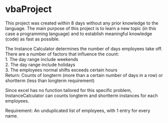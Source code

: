 # vbaProject
This project was created within 8 days without any prior knowledge to the language. The main purpose of this project is to learn a new topic (in this case a programming language) and to establish meaningful knowledge (code) as fast as possible.                      
      
The Instance Calculator determines the number of days employees take off. There are a number of factors that influence the count:        
    1. The day range include weekends  
    2. The day range include holidays      
    3. The employees normal shifts exceeds certain hours  
Return: Counts of longterm (more than a certain number of days in a row) or shortterm (less than longterm requirement)  
      
Since excel has no function tailored for this specific problem, InstanceCalculator can counts longterm and shortterm instances for each employees.      
  
Requirement: An unduplicated list of employees, with 1 entry for every name.    
  
